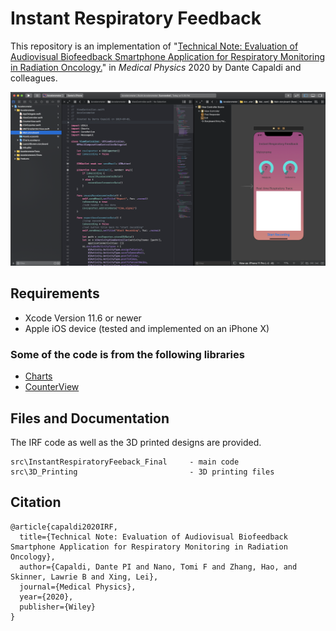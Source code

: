 # Instant Respiratory Feedback

This repository is an implementation of "[Technical Note: Evaluation of Audiovisual Biofeedback Smartphone Application for Respiratory Monitoring in Radiation Oncology.](https://github.com/capaldid/IRF)" in _Medical Physics_ 2020 by Dante Capaldi and colleagues.

![IRF](https://github.com/capaldid/IRF/blob/master/IRF_Figure.png)

## Requirements

- Xcode Version 11.6 or newer
- Apple iOS device (tested and implemented on an iPhone X)

### Some of the code is from the following libraries
- [Charts](https://github.com/danielgindi/Charts)
- [CounterView](https://www.raywenderlich.com/8003281-core-graphics-tutorial-getting-started)

## Files and Documentation

The IRF code as well as the 3D printed designs are provided.

```
src\InstantRespiratoryFeeback_Final     - main code
src\3D_Printing                         - 3D printing files
```

## Citation

```
@article{capaldi2020IRF,
  title={Technical Note: Evaluation of Audiovisual Biofeedback Smartphone Application for Respiratory Monitoring in Radiation Oncology},
  author={Capaldi, Dante PI and Nano, Tomi F and Zhang, Hao, and Skinner, Lawrie B and Xing, Lei},
  journal={Medical Physics},
  year={2020},
  publisher={Wiley}
}
```
